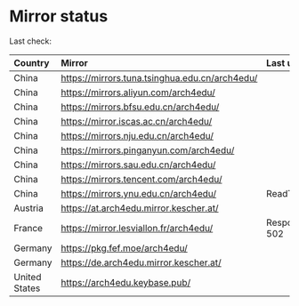 <script src="./time.js"></script>
# Mirror status
Last check: <script type="text/javascript">localize(1668410551.523813);</script>

|Country|Mirror|Last update|
|:------|:-----|:----------|
|China|https://mirrors.tuna.tsinghua.edu.cn/arch4edu/|<script type="text/javascript">localize(1668408352);</script>|
|China|https://mirrors.aliyun.com/arch4edu/|<script type="text/javascript">localize(1668321498);</script>|
|China|https://mirrors.bfsu.edu.cn/arch4edu/|<script type="text/javascript">localize(1668364681);</script>|
|China|https://mirror.iscas.ac.cn/arch4edu/|<script type="text/javascript">localize(1668364681);</script>|
|China|https://mirrors.nju.edu.cn/arch4edu/|<script type="text/javascript">localize(1668321498);</script>|
|China|https://mirrors.pinganyun.com/arch4edu/|<script type="text/javascript">localize(1668364681);</script>|
|China|https://mirrors.sau.edu.cn/arch4edu/|<script type="text/javascript">localize(1650446957);</script>|
|China|https://mirrors.tencent.com/arch4edu/|<script type="text/javascript">localize(1668364681);</script>|
|China|https://mirrors.ynu.edu.cn/arch4edu/|ReadTimeout|
|Austria|https://at.arch4edu.mirror.kescher.at/|<script type="text/javascript">localize(1668364681);</script>|
|France|https://mirror.lesviallon.fr/arch4edu/|Response 502|
|Germany|https://pkg.fef.moe/arch4edu/|<script type="text/javascript">localize(1668364681);</script>|
|Germany|https://de.arch4edu.mirror.kescher.at/|<script type="text/javascript">localize(1668364681);</script>|
|United States|https://arch4edu.keybase.pub/|<script type="text/javascript">localize(1668364681);</script>|

<script src="./tablefilter/tablefilter.js"></script>
<script src="./table.js"></script>